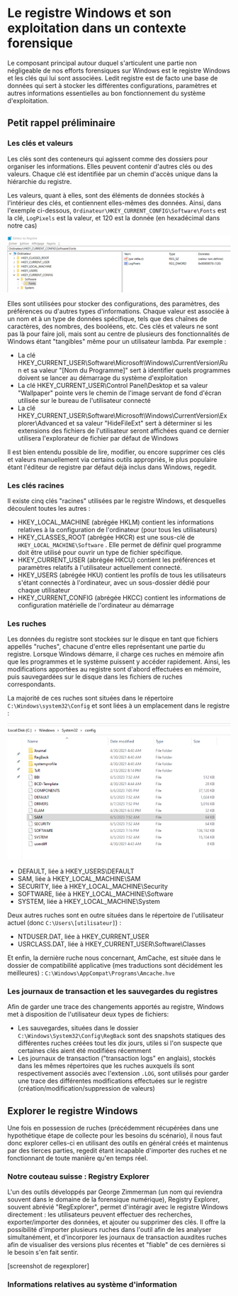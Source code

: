 # Le registre Windows et son exploitation dans un contexte forensique

Le composant principal autour duquel s'articulent une partie non négligeable de nos efforts forensiques sur Windows est le registre Windows et les clés qui lui sont associées. Ledit registre est de facto une base de données qui sert à stocker les différentes configurations, paramètres et autres informations essentielles au bon fonctionnement du système d'exploitation. 

## Petit rappel préliminaire

### Les clés et valeurs

Les clés sont des conteneurs qui agissent comme des dossiers pour organiser les informations. Elles peuvent contenir d'autres clés ou des valeurs. Chaque clé est identifiée par un chemin d'accès unique dans la hiérarchie du registre.

Les valeurs, quant à elles, sont des éléments de données stockés à l'intérieur des clés, et contiennent elles-mêmes des données. Ainsi, dans l'exemple ci-dessous, `Ordinateur\HKEY_CURRENT_CONFIG\Software\Fonts` est la clé, `LogPixels` est la valeur, et 120 est la donnée (en hexadécimal dans notre cas)

![screenshot de regedit](../docs/assets/images/forwin2_regedit_example.png)


Elles sont utilisées pour stocker des configurations, des paramètres, des préférences ou d'autres types d'informations. Chaque valeur est associée à un nom et à un type de données spécifique, tels que des chaînes de caractères, des nombres, des booléens, etc. Ces clés et valeurs ne sont pas là pour faire joli, mais sont au centre de plusieurs des fonctionnalités de Windows étant "tangibles" même pour un utilisateur lambda. Par exemple : 

*	La clé HKEY_CURRENT_USER\Software\Microsoft\Windows\CurrentVersion\Run et sa valeur "[Nom du Programme]" sert à identifier quels programmes doivent se lancer au démarrage du système d'exploitation
*	La clé HKEY_CURRENT_USER\Control Panel\Desktop et sa valeur "Wallpaper" pointe vers le chemin de l'image servant de fond d'écran utilisée sur le bureau de l'utilisateur connecté
*	La clé HKEY_CURRENT_USER\Software\Microsoft\Windows\CurrentVersion\Explorer\Advanced et sa valeur "HideFileExt" sert à déterminer si les extensions des fichiers de l'utilisateur seront affichées quand ce dernier utilisera l'explorateur de fichier par défaut de Windows


 Il est bien entendu possible de lire, modifier, ou encore supprimer ces clés et valeurs manuellement via certains outils appropriés, le plus populaire étant l'éditeur de registre par défaut déjà inclus dans Windows, regedit. 


### Les clés racines 

Il existe cinq clés "racines" utilisées par le registre Windows, et desquelles découlent toutes les autres :


*	HKEY_LOCAL_MACHINE (abrégée HKLM) contient les informations relatives à la configuration de l'ordinateur (pour tous les utilisateurs) 
*	HKEY_CLASSES_ROOT (abrégée HKCR) est une sous-clé de `HKEY_LOCAL_MACHINE\Software` . Elle permet de définir quel programme doit être utilisé pour ouvrir un type de fichier spécifique.
*	HKEY_CURRENT_USER (abrégée HKCU) contient les préférences et paramètres relatifs à l'utilisateur actuellement connecté.
*	HKEY_USERS (abrégée HKU) contient les profils de tous les utilisateurs s'étant connectés à l'ordinateur, avec un sous-dossier dédié pour chaque utilisateur
*	HKEY_CURRENT_CONFIG (abrégée HKCC) contient les informations de configuration matérielle de l'ordinateur au démarrage

### Les ruches

Les données du registre sont stockées sur le disque en tant que fichiers appellés "ruches", chacune d'entre elles représentant une partie du registre. Lorsque Windows démarre, il charge ces ruches en mémoire afin que les programmes et le système puissent y accéder rapidement. Ainsi, les modifications apportées au registre sont d'abord effectuées en mémoire, puis sauvegardées sur le disque dans les fichiers de ruches correspondants.

La majorité de ces ruches sont situées dans le répertoire `C:\Windows\system32\Config` et sont liées à un emplacement dans le registre :


![screenshot de regedit](../docs/assets/images/forwin2_hives.png)


*	DEFAULT, liée à HKEY_USERS\DEFAULT 
*	SAM, liée à HKEY_LOCAL_MACHINE\SAM
*	SECURITY, liée à HKEY_LOCAL_MACHINE\Security
*	SOFTWARE, liée à HKEY_LOCAL_MACHINE\Software
*	SYSTEM, liée à HKEY_LOCAL_MACHINE\System

Deux autres ruches sont en outre situées dans le répertoire de l'utilisateur actuel (donc `C:\Users\[utilisateur]`) :

*	NTDUSER.DAT, liée à HKEY_CURRENT_USER
*	USRCLASS.DAT, liée à HKEY_CURRENT_USER\Software\Classes

Et enfin, la dernière ruche nous concernant, AmCache, est située dans le dossier de compatibilité applicative (mes traductions sont décidément les meilleures) : `C:\Windows\AppCompat\Programs\Amcache.hve`

###  Les journaux de transaction et les sauvegardes du registres

Afin de garder une trace des changements apportés au registre, Windows met à disposition de l'utilisateur deux types de fichiers:

*   Les sauvegardes, situées dans le dossier `C:\Windows\System32\Config\RegBack` sont des snapshots statiques des différentes ruches créées tout les dix jours, utiles si l'on suspecte que certaines clés aient été modifiées récemment
*   Les journaux de transaction ("transaction logs" en anglais), stockés dans les mêmes répertoires que les ruches auxquels ils sont respectivement associés avec l'extension `.LOG`, sont utilisés pour garder une trace des différentes modifications effectuées sur le registre (création/modification/suppression de valeurs) 


## Explorer le registre Windows

Une fois en possession de ruches (précédemment récupérées dans une hypothétique étape de collecte pour les besoins du scénario), il nous faut donc explorer celles-ci en utilisant des outils en général créés et maintenus par des tierces parties, regedit étant incapable d'importer des ruches et ne fonctionnant de toute manière qu'en temps réel.

### Notre couteau suisse : Registry Explorer

L'un des outils développés par George Zimmerman (un nom qui reviendra souvent dans le domaine de la forensique numérique), Registry Explorer, souvent abrévié "RegExplorer", permet d'intéragir avec le registre Windows directement :  les utilisateurs peuvent effectuer des recherches, exporter/importer des données, et ajouter ou supprimer des clés. Il offre la possibilité d'importer plusieurs ruches dans l'outil afin de les analyser simultanément, et d'incorporer les journaux de transaction auxdites ruches afin de visualiser des versions plus récentes et "fiable" de ces dernières si le besoin s'en fait sentir.

[screenshot de regexplorer]

### Informations relatives au système d'information